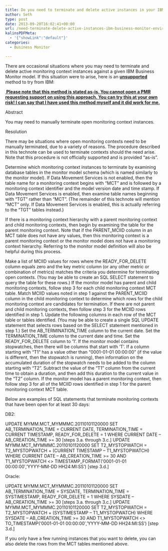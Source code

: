 ```yaml
---
title: Do you need to terminate and delete active instances in your IBM Business Monitor environment?
author: Seth
type: post
date: 2013-09-20T16:02:41+00:00
url: /need-terminate-delete-active-instances-ibm-business-monitor-environment/
kalinsPDFMeta:
  - '{"showLink":"default"}'
categories:
  - Business Monitor

---
```

There are occasional situations where you may need to terminate and delete active monitoring context instances against a given IBM Business Monitor model. If this situation were to arise, here is an <span style="text-decoration: underline;"><strong>unsupported</strong> </span>method to try from IBM:

<span style="text-decoration: underline;"><strong> Please note that this method is stated as-is. You cannot open a PMR requesting support on using this approach. You can try this at your own risk! I can say that I have used this method myself and it did work for me.</strong></span>

Abstract

You may need to manually terminate open monitoring context instances.

Resolution

There may be situations where open monitoring contexts need to be manually terminated, due to a variety of reasons. The procedure described in this technote can be used to terminate contexts should the need arise. Note that this procedure is not officially supported and is provided &#8220;as-is&#8221;.

Determine which monitoring context instances to terminate by examining database tables in the monitor model schema (which is named similarly to the monitor model). If Data Movement Services is not enabled, then the table name for a monitoring context begins with &#8220;MCT&#8221; and is followed by a monitoring context identifier and the model version date and time stamp. If Data Movement Services is enabled, then examine table names beginning with &#8220;TGT&#8221; rather than &#8220;MCT&#8221;. (The remainder of this technote will mention &#8220;MCT&#8221; only. If Data Movement Services is enabled, this is actually referring to the &#8220;TGT&#8221; tables instead.)

If there is a monitoring context hierarchy with a parent monitoring context and child monitoring contexts, then begin by examining the table for the parent monitoring context. Note that if the PARENT_MCIID column in an MCT table does not have any values, then this monitoring context is a parent monitoring context or the monitor model does not have a monitoring context hierarchy. Referring to the monitor model definition will also be helpful during this process.

Make a list of MCIID values for rows where the READY\_FOR\_DELETE column equals zero and the key metric column (or any other metric or combination of metrics) matches the criteria you determine for terminating open contexts. (You may be able to create an SQL SELECT statement to query the table for these rows.) If the monitor model has parent and child monitoring contexts, follow step 3 for each child monitoring context MCT table. Match MCIID values noted in step 1 against the PARENT\_MCIID column in the child monitoring context to determine which rows for the child monitoring context are candidates for termination. If there are not parent and child monitoring contexts, then follow step 3 for the MCIID rows identified in step 1. Update the following columns in each row of the MCT table or tables identified. (You may be able to create a single SQL UPDATE statement that selects rows based on the SELECT statement mentioned in step 1.) Set the AB\_TERMINATION\_TIME column to the current date. Set the TERMINATION\_TIME column to the current date and time. Set the READY\_FOR\_DELETE column to &#8216;1&#8217;. If the monitor model contains stopwatches, then there will be columns that start with &#8216;T&#8217;. If a column starting with &#8220;T1&#8221; has a value other than &#8220;0001-01-01 00:00:00&#8221; (if the value is different, then the stopwatch is running), then information on the accumulated duration of the stopwatch needs to be added to the column starting with &#8220;T2&#8221;. Subtract the value of the &#8220;T1&#8221; column from the current time to obtain a duration, and then add this duration to the current value in the &#8220;T2&#8221; column. If the monitor model has a parent monitoring context, then follow step 3 for all of the MCIID rows identified in step 1 for the parent monitoring context MCT table.

Below are examples of SQL statements that terminate monitoring contexts that have been open for at least 30 days:

DB2:

UPDATE MYMM.MCT\_MYMMMC.20110101120000 SET AB\_TERMINATION\_TIME = CURRENT DATE, TERMINATION\_TIME = CURRENT TIMESTAMP, READY\_FOR\_DELETE = 1 WHERE CURRENT DATE &#8211; AB\_CREATION\_TIME >= 30 [steps 3.a. through 3.c.] UPDATE MYMM.MCT\_MYMMMC.20110101120000 SET T2\_MYSTOPWATCH = T2\_MYSTOPWATCH + (CURRENT TIMESTAMP &#8211; T1\_MYSTOPWATCH) WHERE CURRENT DATE &#8211; AB\_CREATION\_TIME >= 30 AND T1\_MYSTOPWATCH <> TIMESTAMP\_FORMAT(&#8216;0001-01-01 00:00:00&#8242;,&#8217;YYYY-MM-DD HH24:MI:SS&#8217;) [step 3.d.]

Oracle:

UPDATE MYMM.MCT\_MYMMMC.20110101120000 SET AB\_TERMINATION\_TIME = SYSDATE, TERMINATION\_TIME = SYSTIMESTAMP, READY\_FOR\_DELETE = 1 WHERE SYSDATE &#8211; AB\_CREATION\_TIME >= 30 [steps 3.a. through 3.c.] UPDATE MYMM.MCT\_MYMMMC.20110101120000 SET T2\_MYSTOPWATCH = T2\_MYSTOPWATCH + (SYSTIMESTAMP &#8211; T1\_MYSTOPWATCH) WHERE SYSDATE &#8211; AB\_CREATION\_TIME >= 30 AND T1\_MYSTOPWATCH <> TO\_TIMESTAMP(&#8216;0001-01-01 00:00:00&#8242;,&#8217;YYYY-MM-DD HH24:MI:SS&#8217;) [step 3.d.]

If you only have a few running instances that you want to delete, you can also delete the rows from the MCT tables mentioned above.